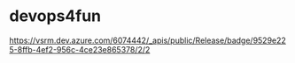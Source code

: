 # devops4fun
https://vsrm.dev.azure.com/6074442/_apis/public/Release/badge/9529e225-8ffb-4ef2-956c-4ce23e865378/2/2

